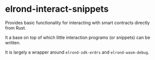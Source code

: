 # elrond-interact-snippets

Provides basic functionality for interacting with smart contracts directly from Rust.

It a base on top of which little interaction programs (or snippets) can be written.

It is largely a wrapper around `elrond-sdk-erdrs` and `elrond-wasm-debug`.
